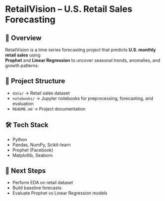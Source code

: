 # RetailVision – U.S. Retail Sales Forecasting

## 📌 Overview
RetailVision is a time series forecasting project that predicts **U.S. monthly retail sales** using  
**Prophet** and **Linear Regression** to uncover seasonal trends, anomalies, and growth patterns.

## 📂 Project Structure
- `data/` → Retail sales dataset
- `notebooks/` → Jupyter notebooks for preprocessing, forecasting, and evaluation
- `README.md` → Project documentation

## 🛠 Tech Stack
- Python
- Pandas, NumPy, Scikit-learn
- Prophet (Facebook)
- Matplotlib, Seaborn

## 🚀 Next Steps
- Perform EDA on retail dataset
- Build baseline forecasts
- Evaluate Prophet vs Linear Regression models
